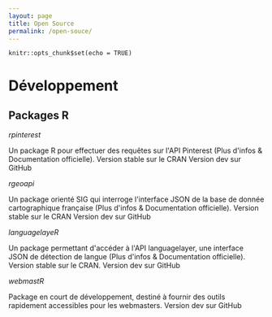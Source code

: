 ```yaml
---
layout: page
title: Open Source
permalink: /open-souce/
---
```



```{r setup, include=FALSE}
knitr::opts_chunk$set(echo = TRUE)
```

# Développement

## Packages R

_rpinterest_

Un package R pour effectuer des requêtes sur l'API Pinterest (Plus d'infos & Documentation officielle).
Version stable sur le CRAN
Version dev sur GitHub 

_rgeoapi_

Un package orienté SIG qui interroge l'interface JSON de la base de donnée cartographique française (Plus d'infos & Documentation officielle).
Version stable sur le CRAN
Version dev sur GitHub

_languagelayeR_

Un package permettant d'accéder à l'API languagelayer, une interface JSON de détection de langue (Plus d'infos & Documentation officielle).
Version stable sur le CRAN.
Version dev sur GitHub 

_webmastR_

Package en court de développement, destiné à fournir des outils rapidement accessibles pour les webmasters.
Version dev sur GitHub 
